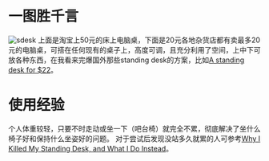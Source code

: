 # 一图胜千言
![sdesk](https://cloud.githubusercontent.com/assets/9476856/5041663/192db474-6c02-11e4-89e6-942546195e79.jpg)
上面是淘宝上50元的床上电脑桌，下面是20元各地杂货店都有卖最多20元的电脑桌，可搭在任何现有的桌子上，高度可调，且充分利用了空间，上中下可放各种东西，在我看来完爆国外那些standing desk的方案，比如[A standing desk for $22](http://iamnotaprogrammer.com/Ikea-Standing-desk-for-22-dollars.html)。

# 使用经验
个人体重较轻，只要不时走动或坐一下（吧台椅）就完全不累，彻底解决了坐什么椅子好和保持什么坐姿好的问题。
对于尝试后发现没站多久就累的人可参考[Why I Killed My Standing Desk, and What I Do Instead](http://lifehacker.com/why-i-killed-my-standing-desk-and-what-i-do-instead-1565554537)。
